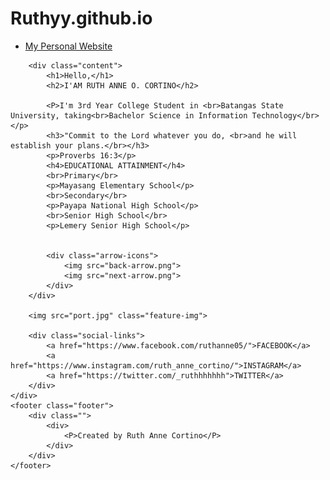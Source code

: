 # Ruthyy.github.io
<!DOCTYPE html>
<html lang="en">
<head>
    <meta charset="UTF-8">
    <meta http-equive="X-UA-Compatible" content="IE=edge">
    <meta name="viewport" content="width=device-width, initial-scale=1.0">
    <title>My Personal Website</title>
    <link rel="stylesheet" href="style.css"
</head>
<body>
    <div class="container">
        <nav>
            <ul>
                <li><a href="#">My Personal Website</a></li>
            </ul>
        </nav>


        <div class="content">
            <h1>Hello,</h1>
            <h2>I'AM RUTH ANNE O. CORTINO</h2>

            <P>I'm 3rd Year College Student in <br>Batangas State University, taking<br>Bachelor Science in Information Technology</br></p>
            <h3>"Commit to the Lord whatever you do, <br>and he will establish your plans.</br></h3>
            <p>Proverbs 16:3</p>
            <h4>EDUCATIONAL ATTAINMENT</h4>
            <br>Primary</br>
            <p>Mayasang Elementary School</p>
            <br>Secondary</br>
            <p>Payapa National High School</p>
            <br>Senior High School</br>
            <p>Lemery Senior High School</p>


            <div class="arrow-icons">
                <img src="back-arrow.png">
                <img src="next-arrow.png">
            </div>
        </div>

        <img src="port.jpg" class="feature-img">

        <div class="social-links">
            <a href="https://www.facebook.com/ruthanne05/">FACEBOOK</a>
            <a href="https://www.instagram.com/ruth_anne_cortino/">INSTAGRAM</a>
            <a href="https://twitter.com/_ruthhhhhhh">TWITTER</a>
        </div>
    </div>
    <footer class="footer">
        <div class="">
            <div>
                <P>Created by Ruth Anne Cortino</P>
            </div>
        </div>
    </footer>
</body>
</html>
